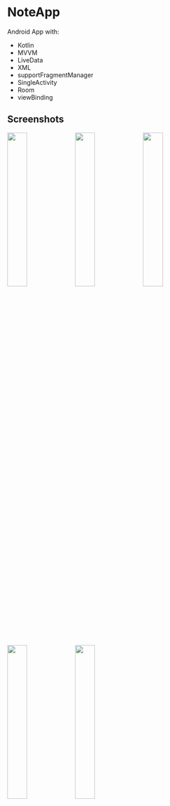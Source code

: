 # NoteApp

Android App with:

- Kotlin
- MVVM
- LiveData
- XML
- supportFragmentManager
- SingleActivity
- Room
- viewBinding

## Screenshots

<img src="https://user-images.githubusercontent.com/14277702/182047903-0d8837c0-0f84-48e0-a900-49084b7720c5.jpg" width="30%" height="30%"> <img src="https://user-images.githubusercontent.com/14277702/182047915-f661db71-f0eb-4422-8a31-b46946fb1d70.jpg" width="30%" height="30%"> <img src="https://user-images.githubusercontent.com/14277702/182047927-d3e109cd-2884-4f6e-8c9a-2d591a8714e0.jpg" width="30%" height="30%"> <img src="https://user-images.githubusercontent.com/14277702/182047935-ba850b56-769d-48f7-87bb-8b098f001788.jpg" width="30%" height="30%"> <img src="https://user-images.githubusercontent.com/14277702/182047966-c78c8a04-8735-46a6-a53c-53e2c50dca58.jpg" width="30%" height="30%">
